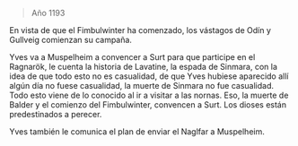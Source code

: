 > Año 1193

En vista de que el Fimbulwinter ha comenzado, los vástagos de Odín y Gullveig comienzan su campaña.

Yves va a Muspelheim a convencer a Surt para que participe en el Ragnarök, le cuenta la historia de Lavatine, la espada de Sinmara, con la idea de que todo esto no es casualidad, de que Yves hubiese aparecido allí algún día no fuese casualidad, la muerte de Sinmara no fue casualidad. Todo esto viene de lo conocido al ir a visitar a las nornas. Eso, la muerte de Balder y el comienzo del Fimbulwinter, convencen a Surt. Los dioses están predestinados a perecer.

Yves también le comunica el plan de enviar el Naglfar a Muspelheim.